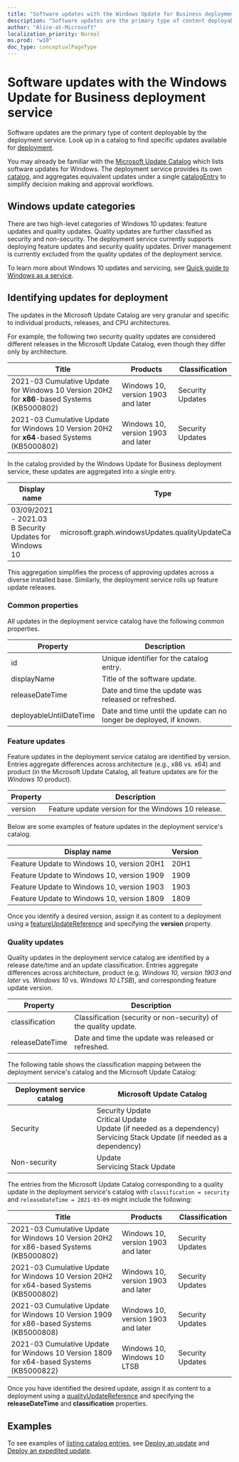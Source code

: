 ```yaml
---
title: "Software updates with the Windows Update for Business deployment service"
description: "Software updates are the primary type of content deployable by the deployment service. In order to find specific updates available for deployment you will refer to entries in a catalog."
author: "Alice-at-Microsoft"
localization_priority: Normal
ms.prod: "w10"
doc_type: conceptualPageType
---
```


# Software updates with the Windows Update for Business deployment service

Software updates are the primary type of content deployable by the deployment service. Look up in a catalog to find specific updates available for [deployment](windowsupdates-deployments.md).

You may already be familiar with the [Microsoft Update Catalog](https://www.catalog.update.microsoft.com/) which lists software updates for Windows. The deployment service provides its own [catalog](/graph/api/resources/windowsupdates-catalog), and aggregates equivalent updates under a single [catalogEntry](/graph/api/resources/windowsupdates-catalogentry) to simplify decision making and approval workflows.

## Windows update categories

There are two high-level categories of Windows 10 updates: feature updates and quality updates. Quality updates are further classified as security and non-security. The deployment service currently supports deploying feature updates and security quality updates. Driver management is currently excluded from the quality updates of the deployment service.

To learn more about Windows 10 updates and servicing, see [Quick guide to Windows as a service](https://docs.microsoft.com/windows/deployment/update/waas-quick-start).

## Identifying updates for deployment

The updates in the Microsoft Update Catalog are very granular and specific to individual products, releases, and CPU architectures. 

For example, the following two security quality updates are considered different releases in the Microsoft Update Catalog, even though they differ only by architecture.

| Title                                                                                   | Products                           | Classification   |
|-----------------------------------------------------------------------------------------|------------------------------------|------------------|
| 2021-03 Cumulative Update for Windows 10 Version 20H2 for **x86**-based Systems (KB5000802) | Windows 10, version 1903 and later | Security Updates |
| 2021-03 Cumulative Update for Windows 10 Version 20H2 for **x64**-based Systems (KB5000802) | Windows 10, version 1903 and later | Security Updates |

In the catalog provided by the Windows Update for Business deployment service, these updates are aggregated into a single entry.

| Display name                                           | Type                                                     |
|--------------------------------------------------------|----------------------------------------------------------|
| 03/09/2021 - 2021.03 B Security Updates for Windows 10 | microsoft.graph.windowsUpdates.qualityUpdateCatalogEntry |

This aggregation simplifies the process of approving updates across a diverse installed base. Similarly, the deployment service rolls up feature update releases.

### Common properties

All updates in the deployment service catalog have the following common properties.

| Property                | Description                                                        |
|-------------------------|--------------------------------------------------------------------|
| id                      | Unique identifier for the catalog entry.                           |
| displayName             | Title of the software update.                                      |
| releaseDateTime         | Date and time the update was released or refreshed.                |
| deployableUntilDateTime | Date and time until the update can no longer be deployed, if known.|

### Feature updates

Feature updates in the deployment service catalog are identified by version. Entries aggregate differences across architecture (e.g., x86 vs. x64) and product (in the Microsoft Update Catalog, all feature updates are for the *Windows 10* product).

| Property | Description                                       |
|----------|---------------------------------------------------|
| version  | Feature update version for the Windows 10 release.|

Below are some examples of feature updates in the deployment service's catalog.

| Display name                               | Version |
|--------------------------------------------|---------|
| Feature Update to Windows 10, version 20H1 | 20H1    |
| Feature Update to Windows 10, version 1909 | 1909    |
| Feature Update to Windows 10, version 1903 | 1903    |
| Feature Update to Windows 10, version 1809 | 1809    |

Once you identify a desired version, assign it as content to a deployment using a [featureUpdateReference](/graph/api/resources/windowsupdates-featureupdatereference) and specifying the **version** property.

### Quality updates

Quality updates in the deployment service catalog are identified by a release date/time and an update classification. Entries aggregate differences across architecture, product (e.g. *Windows 10, version 1903 and later* vs. *Windows 10* vs. *Windows 10 LTSB*), and corresponding feature update version.

| Property | Description |
|----------|-------------|
| classification | Classification (security or non-security) of the quality update. |
| releaseDateTime | Date and time the update was released or refreshed. |

The following table shows the classification mapping between the deployment service's catalog and the Microsoft Update Catalog:

| Deployment service catalog | Microsoft Update Catalog                                                                                                               |
|------------------|--------------------------------------------------------------------------------------------------------------------------------|
| Security         | Security Update<br>Critical Update<br>Update (if needed as a dependency)<br>Servicing Stack Update (if needed as a dependency) |
| Non-security     | Update<br>Servicing Stack Update                                                                                               |

The entries from the Microsoft Update Catalog corresponding to a quality update in the deployment service's catalog with `classification = security` and `releaseDateTime = 2021-03-09` might include the following:

| Title                                                                                   | Products                           | Classification   |
|-----------------------------------------------------------------------------------------|------------------------------------|------------------|
| 2021-03 Cumulative Update for Windows 10 Version 20H2 for x86-based Systems (KB5000802) | Windows 10, version 1903 and later | Security Updates |
| 2021-03 Cumulative Update for Windows 10 Version 20H2 for x64-based Systems (KB5000802) | Windows 10, version 1903 and later | Security Updates |
| 2021-03 Cumulative Update for Windows 10 Version 1909 for x86-based Systems (KB5000808) | Windows 10, version 1903 and later | Security Updates |
| 2021-03 Cumulative Update for Windows 10 Version 1809 for x64-based Systems (KB5000822) | Windows 10, Windows 10 LTSB        | Security Updates |

Once you have identified the desired update, assign it as content to a deployment using a [qualityUpdateReference](/graph/api/resources/windowsupdates-qualityupdatereference) and specifying the **releaseDateTime** and **classification** properties.

## Examples

To see examples of [listing catalog entries](/graph/api/windowsupdates-catalog-list-entries), see [Deploy an update](windowsupdates-deploy-update.md) and [Deploy an expedited update](windowsupdates-deploy-expedited-update.md).